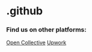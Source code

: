 # .github

### Find us on other platforms:

[Open Collective](https://opencollective.com/alex-e)
[Upwork](https://www.upwork.com/o/companies/~017350bc74cd7fb443/)
